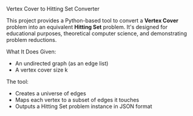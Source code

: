 Vertex Cover to Hitting Set Converter

This project provides a Python-based tool to convert a **Vertex Cover** problem into an equivalent **Hitting Set** problem. It's designed for educational purposes, theoretical computer science, and demonstrating problem reductions.

What It Does
Given:
- An undirected graph (as an edge list)
- A vertex cover size k

The tool:
- Creates a universe of edges
- Maps each vertex to a subset of edges it touches
- Outputs a Hitting Set problem instance in JSON format


